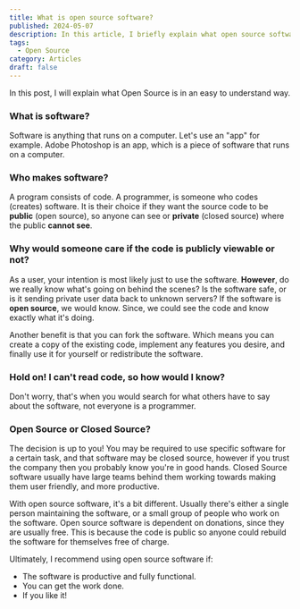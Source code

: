 ```yaml
---
title: What is open source software?
published: 2024-05-07
description: In this article, I briefly explain what open source software is
tags:
  - Open Source
category: Articles
draft: false
---
```


In this post, I will explain what Open Source is in an easy to understand way.

### What is software?

Software is anything that runs on a computer. Let's use an "app" for example. Adobe Photoshop is an app, which is a piece of software that runs on a computer.

### Who makes software?

A program consists of code. A programmer, is someone who codes (creates) software. It is their choice if they want the source code to be **public** (open source), so anyone can see or **private** (closed source) where the public **cannot see**.

### Why would someone care if the code is publicly viewable or not?

As a user, your intention is most likely just to use the software. **However**, do we really know what's going on behind the scenes? Is the software safe, or is it sending private user data back to unknown servers? If the software is **open source**, we would know. Since, we could see the code and know exactly what it's doing.

Another benefit is that you can fork the software. Which means you can create a copy of the existing code, implement any features you desire, and finally use it for yourself or redistribute the software.

### Hold on! I can't read code, so how would I know?

Don't worry, that's when you would search for what others have to say about the software, not everyone is a programmer.

### Open Source or Closed Source?

The decision is up to you! You may be required to use specific software for a certain task, and that software may be closed source, however if you trust the company then you probably know you're in good hands. Closed Source software usually have large teams behind them working towards making them user friendly, and more productive.

With open source software, it's a bit different. Usually there's either a single person maintaining the software, or a small group of people who work on the software.
Open source software is dependent on donations, since they are usually free. This is because the code is public so anyone could rebuild the software for themselves free of charge.

Ultimately, I recommend using open source software if:

- The software is productive and fully functional.
- You can get the work done.
- If you like it!
